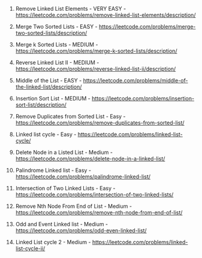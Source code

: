 1. Remove Linked List Elements - VERY EASY - https://leetcode.com/problems/remove-linked-list-elements/description/

2. Merge Two Sorted Lists - EASY - https://leetcode.com/problems/merge-two-sorted-lists/description/

3. Merge k Sorted Lists - MEDIUM - https://leetcode.com/problems/merge-k-sorted-lists/description/

4. Reverse Linked List II - MEDIUM - https://leetcode.com/problems/reverse-linked-list-ii/description/

5. Middle of the List - EASY - https://leetcode.com/problems/middle-of-the-linked-list/description/

6. Insertion Sort List - MEDIUM - https://leetcode.com/problems/insertion-sort-list/description/

7. Remove Duplicates from Sorted List - Easy - https://leetcode.com/problems/remove-duplicates-from-sorted-list/
  
8. Linked list cycle - Easy - https://leetcode.com/problems/linked-list-cycle/

9. Delete Node in a Listed List - Medium - https://leetcode.com/problems/delete-node-in-a-linked-list/

10. Palindrome Linked list - Easy - https://leetcode.com/problems/palindrome-linked-list/

11. Intersection of Two Linked Lists - Easy - https://leetcode.com/problems/intersection-of-two-linked-lists/
  
12. Remove Nth Node From End of List - Medium - https://leetcode.com/problems/remove-nth-node-from-end-of-list/
 
13. Odd and Event Linked list - Medium - https://leetcode.com/problems/odd-even-linked-list/

14. Linked List cycle 2 - Medium - https://leetcode.com/problems/linked-list-cycle-ii/

